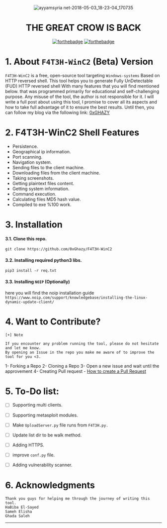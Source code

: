 

<!-- Photo Here -->
<div align="center">

![ayyamsyria net-2018-05-03_18-23-04_170735](https://user-images.githubusercontent.com/60070427/129279029-ad0428a0-1e38-4809-b012-91f43d2f36fb.jpg)
# THE GREAT CROW IS BACK
</div>

<!-- Badges -->
<div align="center">

[![forthebadge](https://forthebadge.com/images/badges/made-with-python.svg)](https://forthebadge.com) [![forthebadge](https://forthebadge.com/images/badges/open-source.svg)](https://forthebadge.com)

</div>

# 1. About `F4T3H-WinC2` (Beta) Version
`F4T3H-WinC2` is a free, open-source tool targeting `Windows-systems` Based on HTTP reversed shell.
This tool helps you to generate Fully UnDetectable (FUD) HTTP reversed shell With many features that you will find mentioned below.
that was programmed primarily for educational and self-challenging purpose. Any misuse of the tool, the author is not responsible for it.
I will write a full post about using this tool, I promise to cover all its aspects and how to take full advantage of it to ensure the best results.
Until then, you can follow my blog via the following link: [0xGHAZY](https://0xghazy.wordpress.com/)


# 2. F4T3H-WinC2 Shell Features
- Persistence.
- Geographical ip information.
- Port scanning.
- Navigation system.
- Sending files to the client machine.
- Downloading files from the client machine.
- Taking screenshots.
- Getting plaintext files content. 
- Getting system information.
- Command execution.
- Calculating files MD5 hash value.
- Compiled to exe %100 work.


# 3. Installation

#### 3.1. Clone this repo.

`git clone https://github.com/0xGhazy/F4T3H-WinC2`

#### 3.2. Installing required python3 libs.
`pip3 install -r req.txt `

#### 3.3. Installing `NOIP` (Optionally) 
here you will find the noip installation guide
`https://www.noip.com/support/knowledgebase/installing-the-linux-dynamic-update-client/`



# 4. Want to Contribute?
    [+] Note

    If you encounter any problem running the tool, please do not hesitate and let me know.
    By opening an Issue in the repo you make me aware of to improve the tool for you <3.

1- Forking a Repo
2- Cloning a Repo
3- Open a new issue and wait until the approvement
4- Creating Pull request - [How to create a Pull Request](https://towardsdatascience.com/getting-started-with-git-and-github-6fcd0f2d4ac6)



# 5. To-Do list:
- [ ] Supporting multi clients.
- [ ] Supporting metasploit modules.
- [ ] Make `UploadServer.py` file runs from `F4T3H.py.`
- [ ] Update list dir to be walk method.
- [ ] Adding HTTPS.
- [ ] improve `conf.py` file.
- [ ] Adding vulnerability scanner.



# 6. Acknowledgments
    Thank you guys for helping me through the journey of writing this tool.
    HaBiba El-Sayed
    Sameh Elisha
    Ghada Saleh
___
